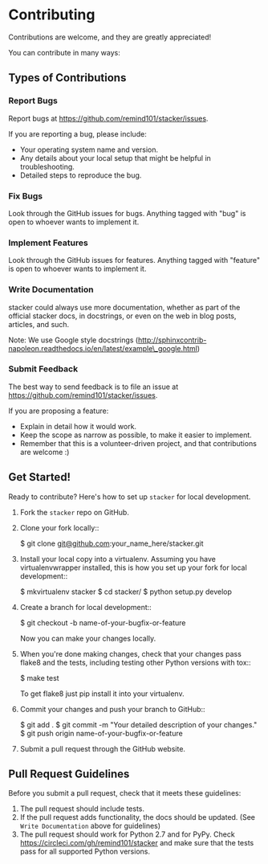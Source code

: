 # Contributing

Contributions are welcome, and they are greatly appreciated!

You can contribute in many ways:

## Types of Contributions

### Report Bugs

Report bugs at https://github.com/remind101/stacker/issues.

If you are reporting a bug, please include:

* Your operating system name and version.
* Any details about your local setup that might be helpful in troubleshooting.
* Detailed steps to reproduce the bug.

### Fix Bugs

Look through the GitHub issues for bugs. Anything tagged with "bug"
is open to whoever wants to implement it.

### Implement Features

Look through the GitHub issues for features. Anything tagged with "feature"
is open to whoever wants to implement it.

### Write Documentation

stacker could always use more documentation, whether as part of the
official stacker docs, in docstrings, or even on the web in blog posts,
articles, and such.

Note: We use Google style docstrings (http://sphinxcontrib-napoleon.readthedocs.io/en/latest/example\_google.html)

### Submit Feedback

The best way to send feedback is to file an issue at https://github.com/remind101/stacker/issues.

If you are proposing a feature:

* Explain in detail how it would work.
* Keep the scope as narrow as possible, to make it easier to implement.
* Remember that this is a volunteer-driven project, and that contributions
  are welcome :)


## Get Started!

Ready to contribute? Here's how to set up `stacker` for local development.

1. Fork the `stacker` repo on GitHub.
2. Clone your fork locally::

    $ git clone git@github.com:your_name_here/stacker.git

3. Install your local copy into a virtualenv. Assuming you have virtualenvwrapper installed, this is how you set up your fork for local development::

    $ mkvirtualenv stacker
    $ cd stacker/
    $ python setup.py develop

4. Create a branch for local development::

    $ git checkout -b name-of-your-bugfix-or-feature

   Now you can make your changes locally.

5. When you're done making changes, check that your changes pass flake8 and the tests, including testing other Python versions with tox::

    $ make test

   To get flake8 just pip install it into your virtualenv.

6. Commit your changes and push your branch to GitHub::

    $ git add .
    $ git commit -m "Your detailed description of your changes."
    $ git push origin name-of-your-bugfix-or-feature

7. Submit a pull request through the GitHub website.

## Pull Request Guidelines

Before you submit a pull request, check that it meets these guidelines:

1. The pull request should include tests.
2. If the pull request adds functionality, the docs should be updated. (See `Write Documentation` above for guidelines)
3. The pull request should work for Python 2.7 and for PyPy. Check
   https://circleci.com/gh/remind101/stacker and make sure that the tests pass for all supported Python versions.
